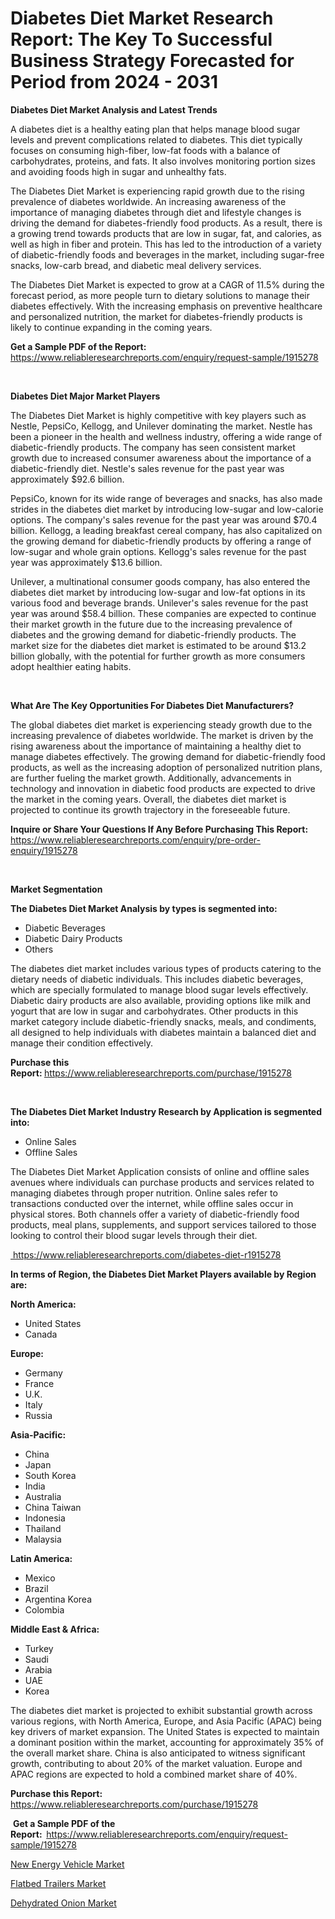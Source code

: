 <p><h1>Diabetes Diet Market Research Report: The Key To Successful Business Strategy Forecasted for Period from 2024 - 2031</h1></p><p><strong>Diabetes Diet Market Analysis and Latest Trends</strong></p>
<p><p>A diabetes diet is a healthy eating plan that helps manage blood sugar levels and prevent complications related to diabetes. This diet typically focuses on consuming high-fiber, low-fat foods with a balance of carbohydrates, proteins, and fats. It also involves monitoring portion sizes and avoiding foods high in sugar and unhealthy fats.</p><p>The Diabetes Diet Market is experiencing rapid growth due to the rising prevalence of diabetes worldwide. An increasing awareness of the importance of managing diabetes through diet and lifestyle changes is driving the demand for diabetes-friendly food products. As a result, there is a growing trend towards products that are low in sugar, fat, and calories, as well as high in fiber and protein. This has led to the introduction of a variety of diabetic-friendly foods and beverages in the market, including sugar-free snacks, low-carb bread, and diabetic meal delivery services.</p><p>The Diabetes Diet Market is expected to grow at a CAGR of 11.5% during the forecast period, as more people turn to dietary solutions to manage their diabetes effectively. With the increasing emphasis on preventive healthcare and personalized nutrition, the market for diabetes-friendly products is likely to continue expanding in the coming years.</p></p>
<p><strong>Get a Sample PDF of the Report:&nbsp;</strong> <a href="https://www.reliableresearchreports.com/enquiry/request-sample/1915278">https://www.reliableresearchreports.com/enquiry/request-sample/1915278</a></p>
<p>&nbsp;</p>
<p><strong>Diabetes Diet Major Market Players</strong></p>
<p><p>The Diabetes Diet Market is highly competitive with key players such as Nestle, PepsiCo, Kellogg, and Unilever dominating the market. Nestle has been a pioneer in the health and wellness industry, offering a wide range of diabetic-friendly products. The company has seen consistent market growth due to increased consumer awareness about the importance of a diabetic-friendly diet. Nestle's sales revenue for the past year was approximately $92.6 billion.</p><p>PepsiCo, known for its wide range of beverages and snacks, has also made strides in the diabetes diet market by introducing low-sugar and low-calorie options. The company's sales revenue for the past year was around $70.4 billion. Kellogg, a leading breakfast cereal company, has also capitalized on the growing demand for diabetic-friendly products by offering a range of low-sugar and whole grain options. Kellogg's sales revenue for the past year was approximately $13.6 billion.</p><p>Unilever, a multinational consumer goods company, has also entered the diabetes diet market by introducing low-sugar and low-fat options in its various food and beverage brands. Unilever's sales revenue for the past year was around $58.4 billion. These companies are expected to continue their market growth in the future due to the increasing prevalence of diabetes and the growing demand for diabetic-friendly products. The market size for the diabetes diet market is estimated to be around $13.2 billion globally, with the potential for further growth as more consumers adopt healthier eating habits.</p></p>
<p>&nbsp;</p>
<p><strong>What Are The Key Opportunities For Diabetes Diet Manufacturers?</strong></p>
<p><p>The global diabetes diet market is experiencing steady growth due to the increasing prevalence of diabetes worldwide. The market is driven by the rising awareness about the importance of maintaining a healthy diet to manage diabetes effectively. The growing demand for diabetic-friendly food products, as well as the increasing adoption of personalized nutrition plans, are further fueling the market growth. Additionally, advancements in technology and innovation in diabetic food products are expected to drive the market in the coming years. Overall, the diabetes diet market is projected to continue its growth trajectory in the foreseeable future.</p></p>
<p><strong>Inquire or Share Your Questions If Any Before Purchasing This Report:</strong> <a href="https://www.reliableresearchreports.com/enquiry/pre-order-enquiry/1915278">https://www.reliableresearchreports.com/enquiry/pre-order-enquiry/1915278</a></p>
<p>&nbsp;</p>
<p><strong>Market Segmentation</strong></p>
<p><strong>The Diabetes Diet Market Analysis by types is segmented into:</strong></p>
<p><ul><li>Diabetic Beverages</li><li>Diabetic Dairy Products</li><li>Others</li></ul></p>
<p><p>The diabetes diet market includes various types of products catering to the dietary needs of diabetic individuals. This includes diabetic beverages, which are specially formulated to manage blood sugar levels effectively. Diabetic dairy products are also available, providing options like milk and yogurt that are low in sugar and carbohydrates. Other products in this market category include diabetic-friendly snacks, meals, and condiments, all designed to help individuals with diabetes maintain a balanced diet and manage their condition effectively.</p></p>
<p><strong>Purchase this Report:&nbsp;</strong><a href="https://www.reliableresearchreports.com/purchase/1915278">https://www.reliableresearchreports.com/purchase/1915278</a></p>
<p>&nbsp;</p>
<p><strong>The Diabetes Diet Market Industry Research by Application is segmented into:</strong></p>
<p><ul><li>Online Sales</li><li>Offline Sales</li></ul></p>
<p><p>The Diabetes Diet Market Application consists of online and offline sales avenues where individuals can purchase products and services related to managing diabetes through proper nutrition. Online sales refer to transactions conducted over the internet, while offline sales occur in physical stores. Both channels offer a variety of diabetic-friendly food products, meal plans, supplements, and support services tailored to those looking to control their blood sugar levels through their diet.</p></p>
<p><a href="https://www.reliableresearchreports.com/diabetes-diet-r1915278">&nbsp;https://www.reliableresearchreports.com/diabetes-diet-r1915278</a></p>
<p><strong>In terms of Region, the Diabetes Diet Market Players available by Region are:</strong></p>
<p>
    <p> <strong> North America: </strong>
        <ul>
            <li>United States</li>
            <li>Canada</li>
        </ul>
        </p> 
    <p> <strong> Europe: </strong>
        <ul>
            <li>Germany</li>
            <li>France</li>
            <li>U.K.</li>
            <li>Italy</li>
            <li>Russia</li>
        </ul>
        </p> 
    <p> <strong> Asia-Pacific: </strong>
        <ul>
            <li>China</li>
            <li>Japan</li>
            <li>South Korea</li>
            <li>India</li>
            <li>Australia</li>
            <li>China Taiwan</li>
            <li>Indonesia</li>
            <li>Thailand</li>
            <li>Malaysia</li>
        </ul>
        </p> 
    <p> <strong> Latin America: </strong>
        <ul>
            <li>Mexico</li>
            <li>Brazil</li>
            <li>Argentina Korea</li>
            <li>Colombia</li>
        </ul>
        </p> 
    <p> <strong> Middle East & Africa: </strong>
        <ul>
            <li>Turkey</li>
            <li>Saudi</li>
            <li>Arabia</li>
            <li>UAE</li>
            <li>Korea</li>
        </ul>
    </p>
    </p>
<p><p>The diabetes diet market is projected to exhibit substantial growth across various regions, with North America, Europe, and Asia Pacific (APAC) being key drivers of market expansion. The United States is expected to maintain a dominant position within the market, accounting for approximately 35% of the overall market share. China is also anticipated to witness significant growth, contributing to about 20% of the market valuation. Europe and APAC regions are expected to hold a combined market share of 40%.</p></p>
<p><strong>Purchase this Report: </strong><a href="https://www.reliableresearchreports.com/purchase/1915278">https://www.reliableresearchreports.com/purchase/1915278</a></p>
<p>&nbsp;<strong>Get a Sample PDF of the Report:&nbsp;&nbsp;</strong><a href="https://www.reliableresearchreports.com/enquiry/request-sample/1915278">https://www.reliableresearchreports.com/enquiry/request-sample/1915278</a></p>
<p><strong></strong></p>
<p><p><a href="https://eight-handstand-8fb.notion.site/New-Energy-Vehicle-Market-Size-Growing-and-Forecasted-for-period-from-2024-2031-and-provides-compl-38c4e8c30a474c118e95d8ab4845126c">New Energy Vehicle Market</a></p><p><a href="https://issuu.com/reportprime-2/docs/flatbed-trailers-market-size-2030.pptx">Flatbed Trailers Market</a></p><p><a href="https://github.com/peachesmcdowel1/Market-Research-Report-List-2/blob/main/dehydrated-onion-market.md">Dehydrated Onion Market</a></p></p>